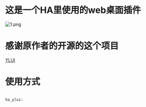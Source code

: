 # 这是一个HA里使用的web桌面插件
![1.png](https://s2.ax1x.com/2019/01/31/k1MVLd.png)

# 感谢原作者的开源的这个项目
[YLUI](https://github.com/yuri2peter/ylui)

# 使用方式
```

ha_ylui:
   
```